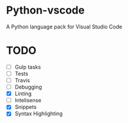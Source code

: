 # Python-vscode

A Python language pack for Visual Studio Code


# TODO

* [ ] Gulp tasks
* [ ] Tests
* [ ] Travis
* [ ] Debugging
* [x] Linting
* [ ] Intelisense
* [x] Snippets
* [x] Syntax Highlighting
